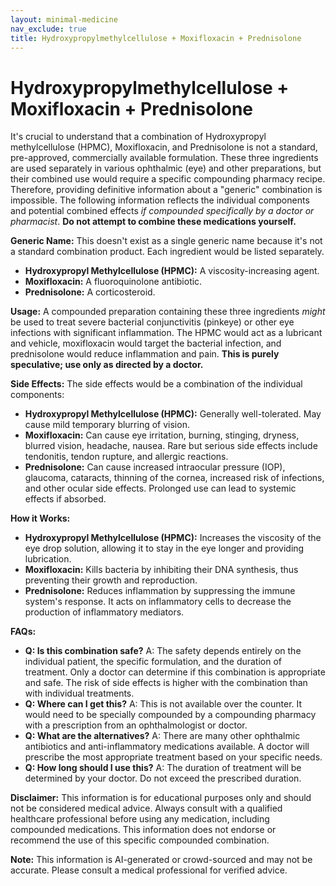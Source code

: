 ```yaml
---
layout: minimal-medicine
nav_exclude: true
title: Hydroxypropylmethylcellulose + Moxifloxacin + Prednisolone
---
```


# Hydroxypropylmethylcellulose + Moxifloxacin + Prednisolone

It's crucial to understand that a combination of Hydroxypropyl methylcellulose (HPMC), Moxifloxacin, and Prednisolone is not a standard, pre-approved, commercially available formulation.  These three ingredients are used separately in various ophthalmic (eye) and other preparations, but their combined use would require a specific compounding pharmacy recipe.  Therefore, providing definitive information about a "generic" combination is impossible.  The following information reflects the individual components and potential combined effects *if compounded specifically by a doctor or pharmacist*.  **Do not attempt to combine these medications yourself.**

**Generic Name:**  This doesn't exist as a single generic name because it's not a standard combination product.  Each ingredient would be listed separately.

* **Hydroxypropyl Methylcellulose (HPMC):**  A viscosity-increasing agent.
* **Moxifloxacin:** A fluoroquinolone antibiotic.
* **Prednisolone:** A corticosteroid.

**Usage:**  A compounded preparation containing these three ingredients *might* be used to treat severe bacterial conjunctivitis (pinkeye) or other eye infections with significant inflammation. The HPMC would act as a lubricant and vehicle, moxifloxacin would target the bacterial infection, and prednisolone would reduce inflammation and pain.  **This is purely speculative; use only as directed by a doctor.**

**Side Effects:** The side effects would be a combination of the individual components:

* **Hydroxypropyl Methylcellulose (HPMC):** Generally well-tolerated.  May cause mild temporary blurring of vision.
* **Moxifloxacin:**  Can cause eye irritation, burning, stinging, dryness, blurred vision, headache, nausea.  Rare but serious side effects include tendonitis, tendon rupture, and allergic reactions.
* **Prednisolone:**  Can cause increased intraocular pressure (IOP), glaucoma, cataracts, thinning of the cornea, increased risk of infections, and other ocular side effects.  Prolonged use can lead to systemic effects if absorbed.

**How it Works:**

* **Hydroxypropyl Methylcellulose (HPMC):**  Increases the viscosity of the eye drop solution, allowing it to stay in the eye longer and providing lubrication.
* **Moxifloxacin:** Kills bacteria by inhibiting their DNA synthesis, thus preventing their growth and reproduction.
* **Prednisolone:**  Reduces inflammation by suppressing the immune system's response. It acts on inflammatory cells to decrease the production of inflammatory mediators.

**FAQs:**

* **Q: Is this combination safe?** A:  The safety depends entirely on the individual patient, the specific formulation, and the duration of treatment.  Only a doctor can determine if this combination is appropriate and safe.  The risk of side effects is higher with the combination than with individual treatments.
* **Q:  Where can I get this?** A: This is not available over the counter. It would need to be specially compounded by a compounding pharmacy with a prescription from an ophthalmologist or doctor.
* **Q: What are the alternatives?** A: There are many other ophthalmic antibiotics and anti-inflammatory medications available.  A doctor will prescribe the most appropriate treatment based on your specific needs.
* **Q: How long should I use this?** A: The duration of treatment will be determined by your doctor.  Do not exceed the prescribed duration.


**Disclaimer:** This information is for educational purposes only and should not be considered medical advice.  Always consult with a qualified healthcare professional before using any medication, including compounded medications.  This information does not endorse or recommend the use of this specific compounded combination.


**Note:** This information is AI-generated or crowd-sourced and may not be accurate. Please consult a medical professional for verified advice.
